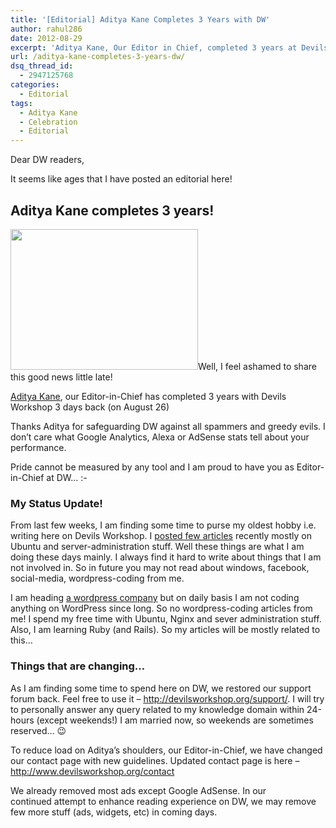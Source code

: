 ```yaml
---
title: '[Editorial] Aditya Kane Completes 3 Years with DW'
author: rahul286
date: 2012-08-29
excerpt: 'Aditya Kane, Our Editor in Chief, completed 3 years at Devils Workshop on Aug 26. We are grateful for his valuable contribution :-)  '
url: /aditya-kane-completes-3-years-dw/
dsq_thread_id:
  - 2947125768
categories:
  - Editorial
tags:
  - Aditya Kane
  - Celebration
  - Editorial
---
```

Dear DW readers,

It seems like ages that I have posted an editorial here!

## Aditya Kane completes 3 years!

<a href="http://devilsworkshop.org/author/adityakane/" rel="attachment wp-att-61382"><img class="alignright size-full wp-image-61382" title="Aditya-Kane" src="http://cdn.devilsworkshop.org/files/2012/08/Aditya-Kane.jpeg" alt="" width="300" height="225" /></a>Well, I feel ashamed to share this good news little late!

[Aditya Kane][1], our Editor-in-Chief has completed 3 years with Devils Workshop 3 days back (on August 26)

Thanks Aditya for safeguarding DW against all spammers and greedy evils. I don&#8217;t care what Google Analytics, Alexa or AdSense stats tell about your performance.

Pride cannot be measured by any tool and I am proud to have you as Editor-in-Chief at DW&#8230; <img src="http://devilsworkshop.org/wp-includes/images/smilies/simple-smile.png" alt=":-)" class="wp-smiley" style="height: 1em; max-height: 1em;" />

### My Status Update!

From last few weeks, I am finding some time to purse my oldest hobby i.e. writing here on Devils Workshop. I [posted few articles][2] recently mostly on Ubuntu and server-administration stuff. Well these things are what I am doing these days mainly. I always find it hard to write about things that I am not involved in. So in future you may not read about windows, facebook, social-media, wordpress-coding from me.

I am heading <a href="http://rtcamp.com/" onclick="_gaq.push(['_trackEvent', 'outbound-article', 'http://rtcamp.com/', 'a wordpress company']);" >a wordpress company</a> but on daily basis I am not coding anything on WordPress since long. So no wordpress-coding articles from me! I spend my free time with Ubuntu, Nginx and sever administration stuff. Also, I am learning Ruby (and Rails). So my articles will be mostly related to this&#8230;

### Things that are changing&#8230;

As I am finding some time to spend here on DW, we restored our support forum back. Feel free to use it &#8211; <http://devilsworkshop.org/support/>. I will try to personally answer any query related to my knowledge domain within 24-hours (except weekends!) I am married now, so weekends are sometimes reserved&#8230; 😉

To reduce load on Aditya&#8217;s shoulders, our Editor-in-Chief, we have changed our contact page with new guidelines. Updated contact page is here &#8211; <http://www.devilsworkshop.org/contact>

We already removed most ads except Google AdSense. In our continued attempt to enhance reading experience on DW, we may remove few more stuff (ads, widgets, etc) in coming days.

 [1]: http://devilsworkshop.org/author/adityakane/
 [2]: http://devilsworkshop.org/author/rahul.bansal/ "Read my (Rahul Bansal's) article"
